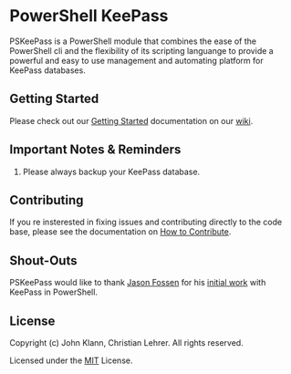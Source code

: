 # PowerShell KeePass
PSKeePass is a PowerShell module that combines the ease of the PowerShell cli and the flexibility of its scripting languange to provide a powerful and easy to use management and automating platform for KeePass databases.

## Getting Started
Please check out our [Getting Started](https://github.com/PSKeePass/PSKeePass/wiki/Getting-Started) documentation on our [wiki](https://github.com/PSKeePass/PSKeePass/wiki).

## Important Notes & Reminders
1. Please always backup your KeePass database.

## Contributing
If you re insterested in fixing issues and contributing directly to the code base, please see the documentation on [How to Contribute](https://github.com/PSKeePass/PSKeePass/blob/master/CONTRIBUTE.md).

## Shout-Outs
PSKeePass would like to thank [Jason Fossen](https://github.com/JasonFossen) for his [initial work](https://cyber-defense.sans.org/blog/2015/08/13/powershell-for-keepass-sample-script) with KeePass in PowerShell.

## License
Copyright (c) John Klann, Christian Lehrer. All rights reserved.

Licensed under the [MIT](https://github.com/PSKeePass/PSKeePass/blob/master/LICENSE) License.
